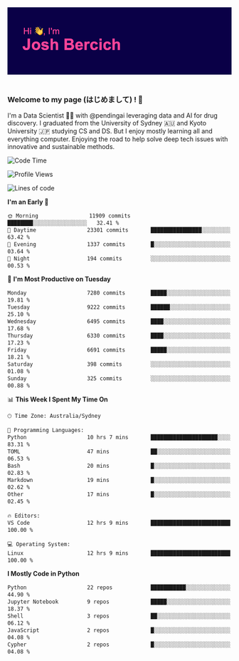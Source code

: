 
<div align="center">
<img src="profile-banner.png" />
</div>

</br>

### Welcome to my page (はじめまして) ! 🌸

I'm a Data Scientist 👨‍🔬 with @pendingai leveraging data and AI for drug discovery. I graduated from the University of Sydney 🇦🇺 and Kyoto University 🇯🇵 studying CS and DS. But I enjoy mostly learning all and everything computer. Enjoying the road to help solve deep tech issues with innovative and sustainable methods.

<!--START_SECTION:waka-->
![Code Time](http://img.shields.io/badge/Code%20Time-184%20hrs%2030%20mins-blue)

![Profile Views](http://img.shields.io/badge/Profile%20Views-24-blue)

![Lines of code](https://img.shields.io/badge/From%20Hello%20World%20I%27ve%20Written-9.5%20million%20lines%20of%20code-blue)

**I'm an Early 🐤** 

```text
🌞 Morning                11909 commits       ████████░░░░░░░░░░░░░░░░░   32.41 % 
🌆 Daytime                23301 commits       ████████████████░░░░░░░░░   63.42 % 
🌃 Evening                1337 commits        █░░░░░░░░░░░░░░░░░░░░░░░░   03.64 % 
🌙 Night                  194 commits         ░░░░░░░░░░░░░░░░░░░░░░░░░   00.53 % 
```
📅 **I'm Most Productive on Tuesday** 

```text
Monday                   7280 commits        █████░░░░░░░░░░░░░░░░░░░░   19.81 % 
Tuesday                  9222 commits        ██████░░░░░░░░░░░░░░░░░░░   25.10 % 
Wednesday                6495 commits        ████░░░░░░░░░░░░░░░░░░░░░   17.68 % 
Thursday                 6330 commits        ████░░░░░░░░░░░░░░░░░░░░░   17.23 % 
Friday                   6691 commits        █████░░░░░░░░░░░░░░░░░░░░   18.21 % 
Saturday                 398 commits         ░░░░░░░░░░░░░░░░░░░░░░░░░   01.08 % 
Sunday                   325 commits         ░░░░░░░░░░░░░░░░░░░░░░░░░   00.88 % 
```


📊 **This Week I Spent My Time On** 

```text
🕑︎ Time Zone: Australia/Sydney

💬 Programming Languages: 
Python                   10 hrs 7 mins       █████████████████████░░░░   83.31 % 
TOML                     47 mins             ██░░░░░░░░░░░░░░░░░░░░░░░   06.53 % 
Bash                     20 mins             █░░░░░░░░░░░░░░░░░░░░░░░░   02.83 % 
Markdown                 19 mins             █░░░░░░░░░░░░░░░░░░░░░░░░   02.62 % 
Other                    17 mins             █░░░░░░░░░░░░░░░░░░░░░░░░   02.45 % 

🔥 Editors: 
VS Code                  12 hrs 9 mins       █████████████████████████   100.00 % 

💻 Operating System: 
Linux                    12 hrs 9 mins       █████████████████████████   100.00 % 
```

**I Mostly Code in Python** 

```text
Python                   22 repos            ███████████░░░░░░░░░░░░░░   44.90 % 
Jupyter Notebook         9 repos             █████░░░░░░░░░░░░░░░░░░░░   18.37 % 
Shell                    3 repos             ██░░░░░░░░░░░░░░░░░░░░░░░   06.12 % 
JavaScript               2 repos             █░░░░░░░░░░░░░░░░░░░░░░░░   04.08 % 
Cypher                   2 repos             █░░░░░░░░░░░░░░░░░░░░░░░░   04.08 % 
```




<!--END_SECTION:waka-->
